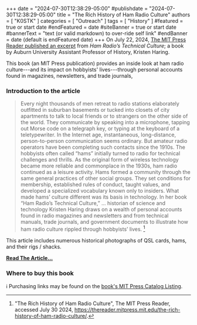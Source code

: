 +++
date = "2024-07-30T12:38:29-05:00"
#publishdate = "2024-07-30T12:38:29-05:00"
title = "The Rich History of Ham Radio Culture"
authors = [ "K0STK" ]
categories = [ "Outreach" ]
tags = [ "History" ]
#featured = true or start date
#endFeatured = date
#siteBanner = true or start date
#bannerText = "text (or valid markdown) to over-ride self link" 
#endBanner = date (default is endFeatured date) 
+++
On July 22, 2024, [The MIT Press Reader published an excerpt][post] from
*Ham Radio’s Technical Culture*; a book by Auburn University Assistant
Professor of History, Kristen Haring.

[post]: https://thereader.mitpress.mit.edu/the-rich-history-of-ham-radio-culture/

This book (an MIT Press publication) provides an inside look at ham
radio culture---and its impact on hobbyists' lives---through personal
accounts found in magazines, newsletters, and trade journals,
<!--more-->

### Introduction to the article

>Every night thousands of men retreat to radio stations elaborately
>outfitted in suburban basements or tucked into closets of city
>apartments to talk to local friends or to strangers on the other side
>of the world. They communicate by speaking into a microphone, tapping
>out Morse code on a telegraph key, or typing at the keyboard of a
>teletypewriter. In the Internet age, instantaneous, long-distance,
>person-to-person communication seems ordinary. But amateur radio
>operators have been completing such contacts since the 1910s. The
>hobbyists often called “hams” initially turned to radio for
>technical challenges and thrills. As the original form of wireless
>technology became more reliable and commonplace in the 1930s, ham radio
>continued as a leisure activity. Hams formed a community through the
>same general practices of other social groups. They set conditions for
>membership, established rules of conduct, taught values, and developed
>a specialized vocabulary known only to insiders. What made hams’
>culture different was its basis in technology. In her book “Ham
>Radio’s Technical Culture,” ... historian of science and technology
>Kristen Haring draws on a wealth of personal accounts found in radio
>magazines and newsletters and from technical manuals, trade journals,
>and government documents to illustrate how ham radio culture rippled
>through hobbyists’ lives. [^1]

[^1]: "The Rich History of Ham Radio Culture", The MIT Press Reader, accessed July 30 2024, https://thereader.mitpress.mit.edu/the-rich-history-of-ham-radio-culture/.

This article includes numerous historical photographs of QSL cards, hams, and
their rigs / shacks.

**[Read The Article...][post]**

### Where to buy this book

:information_source: Purchasing links may be found on the
[book's MIT Press Catalog Listing][press].

[press]: https://mitpress.mit.edu/9780262582766/ham-radios-technical-culture/


